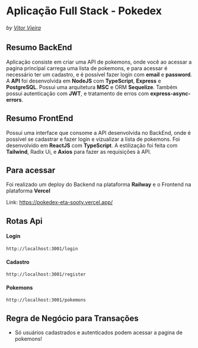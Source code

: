 # Aplicação Full Stack - Pokedex
###### by _[Vitor Vieira](https://www.linkedin.com/in/vtorvieira/)_

## Resumo BackEnd

Aplicação consiste em criar uma API de pokemons, onde você ao acessar a pagina principal carrega uma lista de pokemons, e para acessar é necessário ter um cadastro, e é possível fazer login com **email** e **password**.
A **API** foi desenvolvida em **NodeJS** com **TypeScript**, **Express** e **PostgreSQL**. Possui uma arquitetura **MSC** e ORM **Sequelize**. Também possui autenticação com **JWT**, e tratamento de erros com **express-async-errors**.

## Resumo FrontEnd

Possui uma interface que consome a API desenvolvida no BackEnd, onde é possível se cadastrar e fazer login e vizualizar a lista de pokemons.
Foi desenvolvido em **ReactJS** com **TypeScript**. A estilização foi feita com **Tailwind**, Radix Ui, e **Axios** para fazer as requisições à API.

## Para acessar

Foi realizado um deploy do Backend na plataforma **Railway** e o Frontend na plataforma **Vercel**

Link: https://pokedex-eta-sooty.vercel.app/
  
## Rotas Api

#### Login
```
http://localhost:3001/login
```

#### Cadastro
```
http://localhost:3001/register
```

#### Pokemons
```
http://localhost:3001/pokemons
```

## Regra de Negócio para Transações

<ul>
  <li>Só usuários cadastrados e autenticados podem acessar a pagina de pokemons!</li>
</ul>
